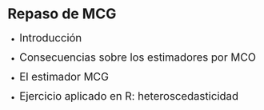# Repaso de MCG
- <span style="font-size:150%">Introducción</span> <br>

- <span style="font-size:150%">Consecuencias sobre los estimadores por MCO</span> <br>

- <span style="font-size:150%">El estimador MCG</span> <br>

- <span style="font-size:150%"> Ejercicio aplicado en R: heteroscedasticidad</span>
